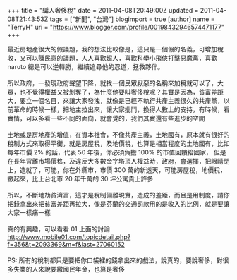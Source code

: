 +++
title = "騙人奢侈稅"
date = 2011-04-08T20:49:00Z
updated = 2011-04-08T21:43:53Z
tags = ["新聞", "台灣"]
blogimport = true 
[author]
	name = "TerryH"
	uri = "https://www.blogger.com/profile/00198432946574471177"
+++

最近房地產很大的假議題，我的想法比較像是，這只是一個假的名義，可增加稅收，又可以賺民意的議題，人人喜歡超人，喜歡科學小飛俠打擊惡魔黨，喜歡 naruto 總是可以逆轉勝，繼續追尋他的忍道，拯救夥伴。<br /><br />所以政府，一發現政府聲望下降，就找一個民眾厭惡的名稱來加稅就可以了，大眾，也不覺得權益又被剝奪了，為什麼他要叫奢侈稅呢？其實是因為，貧富差距大，要立一個名目，來讓大家發洩，就像是已經不執行共產主義很久的共產黨，以前革命的時候一樣，把地主拉出來，讓大家批鬥，換得人數上的支持，有時候，看實情，可以多看一些不同的面向，就會覺的，我們其實還有些進步的空間<br /><br />土地或是房地產的增值，在資本社會，不像共產主義，土地國有，原本就有很好的稅制方式來取得平衡，就是房屋稅，及地價稅，也算是相當程度的土地國有，比如每年市價 2% 的話，代表 50 年後，你必須負擔 100% 的市值回饋給國家， 但是在長年背離市場價格，及違反大多數金字塔頂人權益時，政府，會選擇，把眼睛閉上，造就了，可能，你在外縣市，市價 300 萬的新透天，可能房屋稅，地價稅，繳起來，比上台北市 20 年千萬的 30 坪公寓貴上許多<br /><br />所以，不斷地劫貧濟富，這才是稅制偏離現實，造成的差距，而且是用制度，請你把錢拿出來把貧富差距再拉大，像是芬蘭的交通罰款用的是收入的比例，就是要讓大家一樣痛一樣<br /><br />真的有興趣，可以看看 01 上面的討論 <a href="http://www.mobile01.com/topicdetail.php?f=356&t=2093369&m=f&last=27060152">http://www.mobile01.com/topicdetail.php?f=356&t=2093369&m=f&last=27060152</a><br /><br />PS: 所有的稅制都只是要把你口袋裡的錢拿出來的戲法，說真的，要說奢侈，對很多失業的人來說要繳國民年金，也算是奢侈
